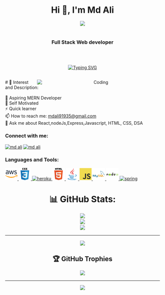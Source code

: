 
<h1 align="center">Hi 👋, I'm Md Ali</h1>
<div align="center"><img src="https://www.sbr-technologies.com/wp-content/uploads/2021/06/mern.png" width=700 />
   <br><br>

<h3 align="center">Full Stack Web developer</h3>
<br><br>
<p>
<a href="https://git.io/typing-svg"><img src="https://readme-typing-svg.demolab.com?font=Fira+Code&size=24&duration=4000&pause=1000&color=green&background=FFFFFF00&width=500&height=51&lines=Full+Stack+Web+Developer;Rising+Mern+Developer;Always+Learning+New+Things" alt="Typing SVG" /></a>
</p>
</br>
<img align="right" alt="Coding" width="400" src="https://eduauraapublic.s3.ap-south-1.amazonaws.com/webassets/images/blogs/how-to-become-a-programmer-in-india.jpg">
<div align="left">
# 💫 Interest and Description: <br><br>
👯 Aspiring MERN Developer<br>👯 Self Motivated<br>⚡ Quick learner<br>📫 How to reach me: <a href="#">mdali91935@gmail.com</a><br>💬 Ask me about React,nodeJs,Express,Javascript, HTML, CSS, DSA 
</div>
<h3 align="left">Connect with me:</h3>
<p align="left">
<a href="https://www.linkedin.com/in/md-ali11/" target="blank"><img align="center" src="https://raw.githubusercontent.com/rahuldkjain/github-profile-readme-generator/master/src/images/icons/Social/linked-in-alt.svg" alt="md ali" height="30" width="40" /></a>
   <a href="https://mdali-11.github.io/" target="blank"><img align="center" src="https://media.glassdoor.com/sqll/871287/portfolio-creative-squarelogo-1481657231978.png" alt="md ali" height="30" width="40" /></a>
</p>



<h3 align="left">Languages and Tools:</h3>
<p align="left"> <a href="https://aws.amazon.com" target="_blank" rel="noreferrer"> <img src="https://raw.githubusercontent.com/devicons/devicon/master/icons/amazonwebservices/amazonwebservices-original-wordmark.svg" alt="aws" width="40" height="40"/> </a> <a href="https://www.w3schools.com/css/" target="_blank" rel="noreferrer"> <img src="https://raw.githubusercontent.com/devicons/devicon/master/icons/css3/css3-original-wordmark.svg" alt="css3" width="40" height="40"/> </a> <a href="https://heroku.com" target="_blank" rel="noreferrer"> <img src="https://www.vectorlogo.zone/logos/heroku/heroku-icon.svg" alt="heroku" width="40" height="40"/> </a> <a href="https://www.w3.org/html/" target="_blank" rel="noreferrer"> <img src="https://raw.githubusercontent.com/devicons/devicon/master/icons/html5/html5-original-wordmark.svg" alt="html5" width="40" height="40"/> </a> <a href="https://www.java.com" target="_blank" rel="noreferrer"> <img src="https://raw.githubusercontent.com/devicons/devicon/master/icons/java/java-original.svg" alt="java" width="40" height="40"/> </a> <a href="https://developer.mozilla.org/en-US/docs/Web/JavaScript" target="_blank" rel="noreferrer"> <img src="https://raw.githubusercontent.com/devicons/devicon/master/icons/javascript/javascript-original.svg" alt="javascript" width="40" height="40"/> </a> <a href="https://www.mysql.com/" target="_blank" rel="noreferrer"> <img src="https://raw.githubusercontent.com/devicons/devicon/master/icons/mysql/mysql-original-wordmark.svg" alt="mysql" width="40" height="40"/> </a> <a href="https://nodejs.org" target="_blank" rel="noreferrer"> <img src="https://raw.githubusercontent.com/devicons/devicon/master/icons/nodejs/nodejs-original-wordmark.svg" alt="nodejs" width="40" height="40"/> </a> <a href="https://spring.io/" target="_blank" rel="noreferrer"> <img src="https://www.vectorlogo.zone/logos/springio/springio-icon.svg" alt="spring" width="40" height="40"/> </a> </p>

# 📊 GitHub Stats:
![](https://github-readme-stats.vercel.app/api?username=mdali-11&theme=dark&hide_border=false&include_all_commits=true&count_private=true)<br/>
![](https://github-readme-streak-stats.herokuapp.com/?user=mdali-11&theme=dark&hide_border=false)<br/>
![](https://github-readme-stats.vercel.app/api/top-langs/?username=mdali-11&theme=dark&hide_border=false&include_all_commits=true&count_private=true&layout=compact)

---




<p align="center">
<a href="https://github.com/mdali-11"><span>
<img align="center" src="https://github-profile-summary-cards.vercel.app/api/cards/profile-details?username=mdali-11&theme=dracula" />
</span></a> </p>


## 🏆 GitHub Trophies
![](https://github-profile-trophy.vercel.app/?username=mdali-11&theme=radical&no-frame=false&no-bg=false&margin-w=4)

---
[![](https://visitcount.itsvg.in/api?id=mdali-11k&icon=0&color=0)](https://visitcount.itsvg.in)


